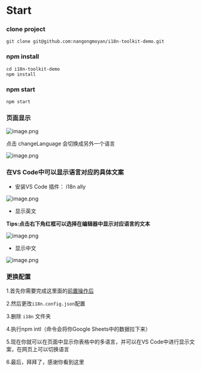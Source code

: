 # Start

### clone project

```
git clone git@github.com:nangongmoyan/i18n-toolkit-demo.git
```

### npm install

```
cd i18n-toolkit-demo
npm install 
```

### npm start

```
npm start
```

### 页面显示

![image.png](https://p3-juejin.byteimg.com/tos-cn-i-k3u1fbpfcp/9ecc95329b554a6a969f996783dfdb5c~tplv-k3u1fbpfcp-jj-mark:0:0:0:0:q75.image#?w=2552&h=1352&s=148108&e=png&b=24272d)

点击 changeLanguage 会切换成另外一个语言


![image.png](https://p1-juejin.byteimg.com/tos-cn-i-k3u1fbpfcp/d754346c99db4ba18eff3188f4202986~tplv-k3u1fbpfcp-jj-mark:0:0:0:0:q75.image#?w=2554&h=1346&s=147674&e=png&b=24272d)

### 在VS Code中可以显示语言对应的具体文案

- 安装VS Code 插件： i18n ally

![image.png](https://p1-juejin.byteimg.com/tos-cn-i-k3u1fbpfcp/681ddfedec964f92a286c3e0a323d379~tplv-k3u1fbpfcp-jj-mark:0:0:0:0:q75.image#?w=2043&h=1315&s=231509&e=png&b=24272d)


- 显示英文

**Tips:点击右下角红框可以选择在编辑器中显示对应语言的文本**

![image.png](https://p6-juejin.byteimg.com/tos-cn-i-k3u1fbpfcp/0688cbafff7c4bdc8c5691268fa8d586~tplv-k3u1fbpfcp-jj-mark:0:0:0:0:q75.image#?w=2560&h=1074&s=271648&e=png&b=24272d)

- 显示中文

![image.png](https://p6-juejin.byteimg.com/tos-cn-i-k3u1fbpfcp/b1aab968018e47acbcc956851371fd03~tplv-k3u1fbpfcp-jj-mark:0:0:0:0:q75.image#?w=2560&h=1074&s=269873&e=png&b=23262c)

### 更换配置

1.首先你需要完成这里面的[前置操作后](https://github.com/nangongmoyan/nangongmoyan-i18n-toolkit)

2.然后更改`i18n.config.json`配置

3.删除 `i18n` 文件夹

4.执行npm intl（命令会将你Google Sheets中的数据拉下来）

5.现在你就可以在页面中显示你表格中的多语言，并可以在VS Code中进行显示文案，在网页上可以切换语言

6.最后，拜拜了，感谢你看到这里
